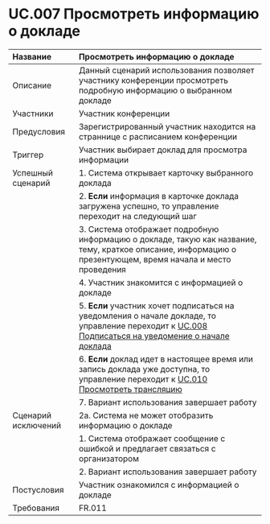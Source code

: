 # UC.007 Просмотреть информацию о докладе
<!-- Подробное описание сценария использования системы с привязкой к ролям участников и задействованным бизнес-сущностям 
https://confluence.mts.ru/pages/viewpage.action?pageId=375782119 
-->
| Название | Просмотреть информацию о докладе |
|:---------|:---------------------------------|
| Описание | Данный сценарий использования позволяет участнику конференции просмотреть подробную информацию о выбранном докладе |
| Участники | Участник конференции |
| Предусловия | Зарегистрированный участник находится на страннице с расписанием конференции |
| Триггер | Участник выбирает доклад для просмотра информации |
| Успешный сценарий | 1. Система открывает карточку выбранного доклада |
|| 2. **Если** информация в карточке доклада загружена успешно, то управление переходит на следующий шаг |
|| 3. Система отображает подробную информацию о докладе, такую как название, тему, краткое описание, информацию о презентующем, время начала и место проведения |
|| 4. Участник знакомится  с информацией о докладе |
|| 5. **Если** участник хочет подписаться на уведомления о начале докладе, то управление переходит к [UC.008 Подписаться на уведомение о начале доклада](uc/uc.008.md) |
|| 6. **Если** доклад идет в настоящее время или запись доклада уже доступна, то управление переходит к [UC.010 Просмотреть трансляцию](uc/uc.010.md) |
|| 7. Вариант использования завершает работу |
| Сценарий исключений | 2а. Система не может отобразить информацию о докладе |
|| 1. Система отображает сообщение с ошибкой и предлагает связаться с организатором |
|| 2. Вариант использования завершает работу |
| Постусловия | Участник ознакомился с информацией о докладе |
| Требования | FR.011 |